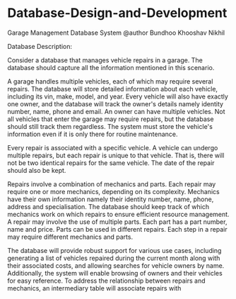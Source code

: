 # Database-Design-and-Development
Garage Management Database System
@author Bundhoo Khooshav Nikhil


Database Description:

Consider a database that manages vehicle repairs in a garage. The database should capture all
the information mentioned in this scenario.

A garage handles multiple vehicles, each of which may require several repairs. The database
will store detailed information about each vehicle, including its vin, make, model, and year.
Every vehicle will also have exactly one owner, and the database will track the owner's details
namely identity number, name, phone and email. An owner can have multiple vehicles.
Not all vehicles that enter the garage may require repairs, but the database should still track
them regardless. The system must store the vehicle's information even if it is only there for
routine maintenance.

Every repair is associated with a specific vehicle. A vehicle can undergo multiple repairs, but
each repair is unique to that vehicle. That is, there will not be two identical repairs for the same
vehicle. The date of the repair should also be kept.

Repairs involve a combination of mechanics and parts. Each repair may require one or more
mechanics, depending on its complexity. Mechanics have their own information namely their
identity number, name, phone, address and specialisation. The database should keep track of
which mechanics work on which repairs to ensure efficient resource management.
A repair may involve the use of multiple parts. Each part has a part number, name and price.
Parts can be used in different repairs. Each step in a repair may require different mechanics and
parts.

The database will provide robust support for various use cases, including generating a list of
vehicles repaired during the current month along with their associated costs, and allowing
searches for vehicle owners by name. Additionally, the system will enable browsing of owners
and their vehicles for easy reference. To address the relationship between repairs and
mechanics, an intermediary table will associate repairs with 
